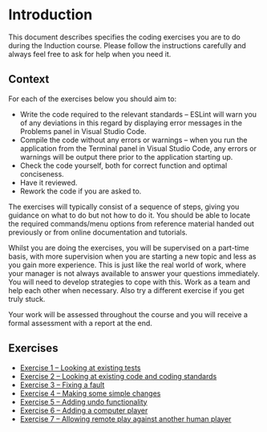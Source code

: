 # Introduction
This document describes specifies the coding exercises you are to do during the Induction course. Please follow the instructions carefully and always feel free to ask for help when you need it.

## Context
For each of the exercises below you should aim to:
 * Write the code required to the relevant standards – ESLint will warn you of any deviations in this regard by displaying error messages in the Problems panel in Visual Studio Code.
 * Compile the code without any errors or warnings – when you run the application from the Terminal panel in Visual Studio Code, any errors or warnings will be output there prior to the application starting up.
 * Check the code yourself, both for correct function and optimal conciseness.
 * Have it reviewed.
 * Rework the code if you are asked to.

The exercises will typically consist of a sequence of steps, giving you guidance on what to do but not how to do it. You should be able to locate the required commands/menu options from reference material handed out previously or from online documentation and tutorials.

Whilst you are doing the exercises, you will be supervised on a part-time basis, with more supervision when you are starting a new topic and less as you gain more experience. This is just like the real world of work, where your manager is not always available to answer your questions immediately. You will need to develop strategies to cope with this. Work as a team and help each other when necessary. Also try a different exercise if you get truly stuck.

Your work will be assessed throughout the course and you will receive a formal assessment with a report at the end.

## Exercises
* [Exercise 1 – Looking at existing tests](exercise-1.md)
* [Exercise 2 – Looking at existing code and coding standards](exercise-2.md)
* [Exercise 3 – Fixing a fault](exercise-3.md)
* [Exercise 4 – Making some simple changes](exercise-4.md)
* [Exercise 5 – Adding undo functionality](exercise-5.md)
* [Exercise 6 – Adding a computer player](exercise-6.md)
* [Exercise 7 – Allowing remote play against another human player](exercise-7.md)
